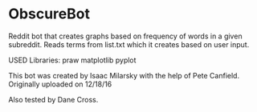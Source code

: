 # ObscureBot
Reddit bot that creates graphs based on frequency of words in a given subreddit.
Reads terms from list.txt which it creates based on user input.

USED Libraries:
  praw
  matplotlib
  pyplot

This bot was created by Isaac Milarsky with the help of Pete Canfield.
Originally uploaded on 12/18/16

Also tested by Dane Cross.
